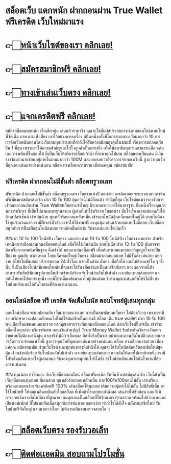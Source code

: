 # สล็อตเว็บ แตกหนัก ฝากถอนผ่าน True Wallet ฟรีเครดิต เว็บใหม่มาแรง

# 👉🏻[หน้าเว็บไซต์ของเรา คลิกเลย!](https://pgslotmachine.com/)
# 👉🏻[สมัครสมาชิกฟรี คลิกเลย!](https://pgslotmachine.jwallet.link/register)
# 👉🏻[ทางเข้าเล่นเว็บตรง คลิกเลย!](https://pgslotmachine.jwallet.link/login)
# 👉🏻[แจกเครดิตฟรี คลิกเลย!](https://pgslotmachine.jwallet.link/contact)

สมัครสล็อตแตกหนัก เว็บเดียวคุ้ม เล่นแล้วรวยจริง คุณจะได้สัมผัสประสบการณ์เกมออนไลน์เเบบใหม่ ที่จัดเต็ม ภาพ แสง สี เสียง เอาไว้อย่างครบเครื่อง สปินหนึ่งครั้งมีโอกาสเเตกรางวัลมากกว่า 10 เท่า  เราคือเว็บพนันออนไลน์ กับเกมทุกประเภทที่กำลังได้รับความนิยมสูงสุดในขณะนี้ เรื่องความปลอดภัยยืน 1 ที่สุด เพราะเราให้ความสำคัญและใส่ใจลูกค้าเป็นอย่างยิ่ง เพื่อให้สมาชิกทุกท่านสามารถเลือกเล่นเกมการพนันที่ชื่นชอบได้ นี่เป็นเว็บให้บริการสล็อตเจ้าดัง ที่จะพาคุณไปเล่น สล็อตแตกเป็นแสน มีเงินรางวัลมากมายซ่อนอยู่ภายในเกมมากกว่า 100M เเละบอกเลยว่าอัตราการจ่ายของเว็บนี้ สูงกว่าทุกเว็บที่คุณเคยเล่นมาอย่างเเน่นอน สล็อต ทางเลือกความรวย เพียงแค่คุณ สมัครสมาชิก  

## ฟรีเครดิต ฝากถอนไม่มีขั้นต่ำ สล็อตทรูวอเลท
 ฟรีเครดิต ฝากถอนไม่มีขั้นต่ำ สล็อตทรูวอเลท เว็บตรงแห่งปี แตกง่าย เครดิตเยอะ ระบบวอเลท เครดิตฟรีเพียงแค่สมัครสมาชิก ฝาก 10 รับ 100 คุ้มกว่านี้ไม่มีอีกแล้ว  สำคัญที่สุด เว็บไซต์ของเรารองรับการฝากและถอนเงินผ่าน True Walletเว็บตรงเจ้าใหญ่ มีระบบครบวงจรได้มาตรฐาน ยืนหนึ่งเรื่องคุณภาพกาารบริการ ที่เป็นไปตามมาตรฐานสากล ผู้เล่นที่เข้าใช้บริการเว็บของเรา มั่นใจเรื่องความปลอดภัยได้ล้านเปอร์เซ็นต์ เข้าเล่นด้วย ทุนหลักร้อยถอนหลักหมื่น เข้ารอบโบนัสลุ้นเเจ็คพอตใหญ่ได้ เเบบไม่ต้องใช้ทุนจำนวนมาก เรามีฟีเจอร์ตัวช่วยเเจกให้ใช้งานฟรี   ลงทุนคุ้ม เล่นเเล้วบอกเเบบไม่ติดลบ เว็บสล็อตสนุกกับการปั่นเพื่อลุ้นโบนัสมากกว่าหลักหมื่นต่อวัน รับรองเล่นง่ายได้เงินเร็ว  

##ฝาก 10 รับ 100 โบนัสปัง เว็บตรง แตกง่าย
  ฝาก 10 รับ 100 โบนัสปัง เว็บตรง แตกง่าย สำหรับเทคนิคการเลือกเล่นเกมสล็อตออนไลน์ เพื่อให้ใช้เงินล้นมือ ด้วยโบนัส ฝาก 10 รับ 100 มันอาจจะต้องเริ่มจากเทคนิคพื้นฐาน คือเข้าไป ทดลองเล่นสล็อตฟรี เพื่อค้นหาเกมเเตกเยอะที่สุดถูกใจสายปั่น ปั่นง่าย คูณยับ บวกเเหลก โกยเเจ็คพอตใหญ่เว็บตรง สล็อตฝากถอนวอเลท ไม่มีขั้นต่ำ เล่นง่าย แตกง่าย มีโปรโมชั่นเยอะ บริการตลอด 24 ชั่วโมง แจกเป็นล้าน มั่นคง เชื่อถือได้   เเละไม่ต้องเเชร์ใด ๆ ทั้งนั้น นี่เป็นเพียงโบนัสพิเศษเบื้องต้นที่คุณจะได้รับ เมื่อเข้ามาเป็นสมาชิกกับเรา เเละนอกจากนี้ยังสามารถรับสิทธิพิเศษรูปเเบบอื่นฝากเข้าหลักร้อย รับโบนัสกลับไปเท่าตัว เเจกยับเเบบถล่มทลาย เเจกกันให้ตายไปเลยข้างหนึ่ง เรามีโปรเด็ดผลัดมาเอาใจผู้เล่นเสมอ รับรองคุณจะสนุกกับโปรไม่ซ้ำ ล่าโบนัสหลักเเสนได้ทันใจตามที่ต้องการเเน่นอน

## ออนไลน์สล็อต ฟรี เครดิต จัดเต็มโบนัส ตอบโจทย์ผู้เล่นทุกกลุ่ม
 ออนไลน์สล็อต ระบบปลอดภัย เว็บฝากถอนวอเลท การเป็นสมาชิกบนเว็บเรา ไม่ต้องกังวล เพราะเรามีระบบรักษาความปลอดภัยบนเว็บไซต์ให้สมาชิกเป็นอย่างดี สล็อต เติม true wallet ฝาก 10 รับ 100 ทางเลือกใหม่ของคนอยากรวย หากคุณอยากรวยกับเกมสล็อตออนไลน์ ต้องเว็บไซต์นี้เท่านั้น เข้าร่วมสล็อตในทุกค่าย บริการพิเศษ ถอนเงินผ่านบัญชี True Money Wallet รับประกันเงินรางวัลแตกง่ายแบบไม่ต้องมานั่งลุ้น แจกจริงไม่มีการล็อคผล  อีกทั้งยังเป็นระบบฝากและถอนอัตโนมัติ เละบอกเลยว่าอัตราการจ่ายของเว็บนี้ สูงกว่าทุกเว็บที่คุณเคยเล่นมาอย่างเเน่นอน สล็อต ทางเลือกความรวย เพียงแค่คุณ สมัครสมาชิก ผ่านเว็บไซต์ เเละทุกช่องทางที่เข้าถึงได้ คุณจะได้รับโบนัสต้อนรับสมาชิกใหม่สุดคุ้ม ฝากเข้าหลักร้อย รับโบนัสกลับไปเท่าตัว เเจกยับเเบบถล่มทลาย เเจกกันให้ตายไปเลยข้างหนึ่ง เรามีโปรเด็ดผลัดมาเอาใจผู้เล่นเสมอ รับรองคุณจะสนุกกับโปรไม่ซ้ำ ล่าโบนัสหลักเเสนได้ทันใจตามที่ต้องการเเน่นอน

##ลงทุนน้อย กำไรเยอะ กับเว็บสล็อตออนไลน์
สล็อตฟรีเครดิต รับทันที แค่สมัครสมาชิก เว็บนี้ยังเป็นเว็บสล็อตคนทุนน้อย ที่เล่นด้วย ทุนหลักร้อยถอนหลักหมื่น ฝาก100รับ100ถอนไม่อั้น เราเตรียมพร้อมเกมแตกง่าย รับเครดิตฟรี 100% เล่นสล็อตได้ทุกเกม เติมความคุ้มค่าได้ไม่อั้น ไม่มีสิทธิ์เต็ม มาใช้โบนัสฟรี ให้คุณเพลิดเพลินกับโลกสล็อต ที่เพิ่มกำไรแบบยกกำลังสอ เล่นง่ายไม่ซับซ้อน แถมยังมีการแจกเงินรางวัลในอัตราที่สูงมาก เกมทุกเกมเป็นสล็อตที่ได้รับมาตราฐานสากล พร้อมไปด้วยภาพและเสียงเอฟเฟกต์ ที่ใส่แบบจัดเต็มสนุกกับการค้นหาเกมแตกง่าย ทำกำไรได้ดังใจ สมัครสมาชิกใหม่ รับโบนัสฟรีจัดใหญ่ แจกมากกว่าใคร ไม่ต้องรอทีมงานตรวจสอบใด ๆ


# 👉🏻[สล็อตเว็บตรง รองรับวอเล็ท](https://pgslotmachine.com/)
# 👉🏻[ติดต่อเเอดมิน สอบถามโปรโมชั่น](https://pgslotmachine.jwallet.link/contact)
